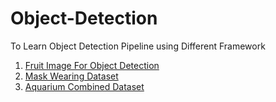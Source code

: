 # Object-Detection

To Learn Object Detection Pipeline using Different Framework

1. [Fruit Image For Object Detection](https://www.kaggle.com/datasets/mbkinaci/fruit-images-for-object-detection)
2. [Mask Wearing Dataset](https://public.roboflow.com/object-detection/mask-wearing)
3. [Aquarium Combined Dataset](https://public.roboflow.com/object-detection/aquarium)

